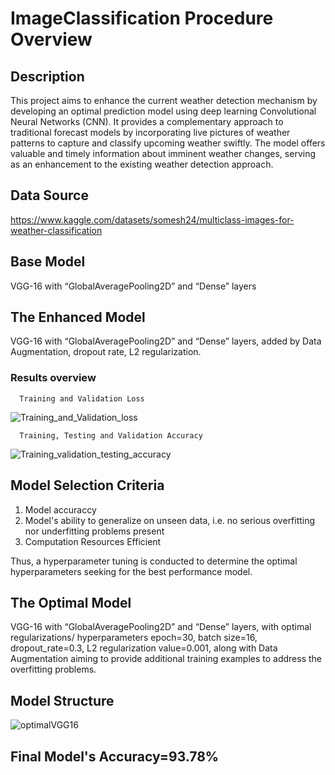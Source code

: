 # ImageClassification Procedure Overview

## Description
This project aims to enhance the current weather detection mechanism by developing an optimal prediction model using deep learning Convolutional Neural Networks (CNN). It provides a complementary approach to traditional forecast models by incorporating live pictures of weather patterns to capture and classify upcoming weather swiftly. The model offers valuable and timely information about imminent weather changes, serving as an enhancement to the existing weather detection approach.

## Data Source
https://www.kaggle.com/datasets/somesh24/multiclass-images-for-weather-classification

## Base Model
VGG-16 with “GlobalAveragePooling2D” and “Dense” layers

## The Enhanced Model
VGG-16 with “GlobalAveragePooling2D” and “Dense” layers,  added by Data Augmentation, dropout rate, L2 regularization.

### Results overview

      Training and Validation Loss
![Training_and_Validation_loss](https://github.com/hiontastic/ImageClassification/assets/129336225/9c99123c-6c96-45d5-a861-03a483fa191e)
      
      
      Training, Testing and Validation Accuracy
![Training_validation_testing_accuracy](https://github.com/hiontastic/ImageClassification/assets/129336225/aa572ab3-7e54-4570-a34e-4a74ac550048)


## Model Selection Criteria
1. Model accuraccy
2. Model's ability to generalize on unseen data, i.e. no serious overfitting nor underfitting problems present
3. Computation Resources Efficient

Thus, a hyperparameter tuning is conducted to determine the optimal hyperparameters seeking for the best performance model.  

## The Optimal Model
VGG-16 with “GlobalAveragePooling2D” and “Dense” layers, with optimal regularizations/ hyperparameters epoch=30, batch size=16, dropout_rate=0.3, L2 regularization value=0.001, along with Data Augmentation aiming to provide additional training examples to address the overfitting problems.

## Model Structure
![optimalVGG16](https://github.com/hiontastic/ImageClassification/assets/129336225/6dc33034-3109-4046-9d3f-b5a4d188d555)

## Final Model's Accuracy=93.78%

